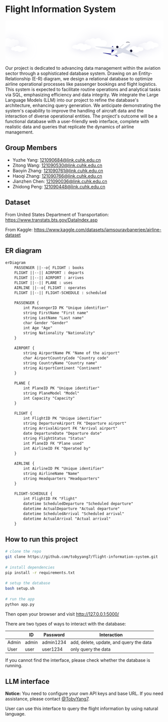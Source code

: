 # Flight Information System

![alt text](static/images/bg.svg)

Our project is dedicated to advancing data management within the aviation sector through a sophisticated database system. Drawing on an Entity-Relationship (E-R) diagram, we design a relational database to optimize airline operational processes like passenger bookings and flight logistics. This system is expected to facilitate routine operations and analytical tasks via SQL, emphasizing efficiency and data integrity. We integrate the Large Language Models (LLM) into our project to refine the database's architecture, enhancing query generation. We anticipate demonstrating the system's capability to improve the handling of aircraft data and the interaction of diverse operational entities. The project's outcome will be a functional database with a user-friendly web interface, complete with realistic data and queries that replicate the dynamics of airline management.

## Group Members

- Yuzhe Yang: <121090684@link.cuhk.edu.cn>
- Zitong Wang: <121090530@link.cuhk.edu.cn>
- Baoyin Zhang: <121090761@link.cuhk.edu.cn>
- Haoqi Zhang: <121090766@link.cuhk.edu.cn>
- Jianzhen Chen: <121090036@link.cuhk.edu.cn>
- Zhidong Peng: <121090448@link.cuhk.edu.cn>

## Dataset

From United States Department of Transportation: <https://www.transtats.bts.gov/DataIndex.asp>

From Kaggle: <https://www.kaggle.com/datasets/iamsouravbanerjee/airline-dataset>

## ER diagram

```mermaid
erDiagram
    PASSENGER ||--o{ FLIGHT : books
    FLIGHT ||--|| AIRPORT : departs
    FLIGHT ||--|| AIRPORT : arrives
    FLIGHT ||--|| PLANE : uses
    AIRLINE ||--o{ FLIGHT : operates
    FLIGHT ||--|| FLIGHT-SCHEDULE : scheduled

    PASSENGER {
        int PassengerID PK "Unique identifier"
        string FirstName "First name"
        string LastName "Last name"
        char Gender "Gender"
        int Age "Age"
        string Nationality "Nationality"
    }

    AIRPORT {
        string AirportName PK "Name of the airport"
        char AirportCountryCode "Country code"
        string CountryName "Country name"
        string AirportContinent "Continent"
    }

    PLANE {
        int PlaneID PK "Unique identifier"
        string PlaneModel "Model"
        int Capacity "Capacity"
    }

    FLIGHT {
        int FlightID PK "Unique identifier"
        string DepartureAirport FK "Departure airport"
        string ArrivalAirport FK "Arrival airport"
        date DepartureDate "Departure date"
        string FlightStatus "Status"
        int PlaneID FK "Plane used"
        int AirlineID FK "Operated by"
    }

    AIRLINE {
        int AirlineID PK "Unique identifier"
        string AirlineName "Name"
        string Headquarters "Headquarters"
    }

    FLIGHT-SCHEDULE {
        int FlightID FK "Flight"
        datetime ScheduledDeparture "Scheduled departure"
        datetime ActualDeparture "Actual departure"
        datetime ScheduledArrival "Scheduled arrival"
        datetime ActualArrival "Actual arrival"
    }
```

## How to run this project

```bash
# clone the repo
git clone https://github.com/tobyyang7/flight-information-system.git

# install dependencies
pip install -r requirements.txt

# setup the database
bash setup.sh

# run the app
python app.py

```

Then open your browser and visit <http://127.0.0.1:5000/>

There are two types of ways to interact with the database:

|        | ID | Password | Interaction|
| ------ | --- | ----------- |----------------|
| Admin  | admin   | admin1234     |add, delete, update, and query the data|
| User   | user   | user1234     |only query the data|

If you cannot find the interface, please check whether the database is running.

## LLM interface

**Notice:** You need to configure your own API keys and base URL. If you need assistance, please contact [@TobyYang7](https://github.com/tobyyang7).

User can use this interface to query the flight information by using natural language.
